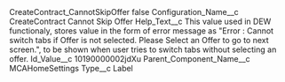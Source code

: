 <?xml version="1.0" encoding="UTF-8"?>
<CustomMetadata xmlns="http://soap.sforce.com/2006/04/metadata" xmlns:xsi="http://www.w3.org/2001/XMLSchema-instance" xmlns:xsd="http://www.w3.org/2001/XMLSchema">
    <label>CreateContract_CannotSkipOffer</label>
    <protected>false</protected>
    <values>
        <field>Configuration_Name__c</field>
        <value xsi:type="xsd:string">CreateContract Cannot Skip Offer</value>
    </values>
    <values>
        <field>Help_Text__c</field>
        <value xsi:type="xsd:string">This value used in DEW functionaly, stores value in the form of error message as  &quot;Error : Cannot switch tabs if Offer is not selected. Please Select an Offer to go to next screen.&quot;, to be shown when user tries to switch tabs without selecting an offer.</value>
    </values>
    <values>
        <field>Id_Value__c</field>
        <value xsi:type="xsd:string">10190000002jdXu</value>
    </values>
    <values>
        <field>Parent_Component_Name__c</field>
        <value xsi:type="xsd:string">MCAHomeSettings</value>
    </values>
    <values>
        <field>Type__c</field>
        <value xsi:type="xsd:string">Label</value>
    </values>
</CustomMetadata>
